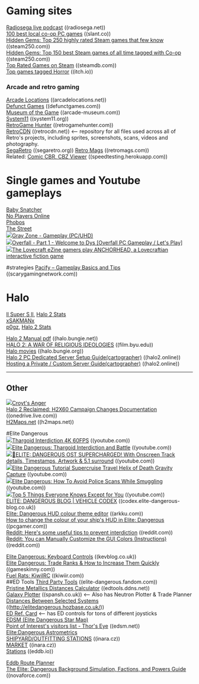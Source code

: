 # Gaming sites
[Radiosega live podcast](https://www.radiosega.net/listen/web/) ((radiosega.net))  
[100 best local co-op PC games](https://www.slant.co/topics/2209/~best-local-co-op-pc-games)  ((slant.co))  
[Hidden Gems: Top 250 highly rated Steam games that few know](https://steam250.com/hidden_gems.html)  ((steam250.com))  
[Hidden Gems: Top 150 best Steam games of all time tagged with Co-op](https://steam250.com/tag/co-op)  ((steam250.com))  
[Top Rated Games on Steam](https://steamdb.info/stats/gameratings/) ((steamdb.com))  
[Top games tagged Horror](https://itch.io/games/tag-horror)  ((itch.io))  

### Arcade and retro gaming
[Arcade Locations](http://www.arcadelocations.net/)  ((arcadelocations.net))  
[Defunct Games](http://www.defunctgames.com/)  ((defunctgames.com))  
[Museum of the Game](https://www.arcade-museum.com/)  ((arcade-museum.com))  
[System11](http://system11.org/) ((system11.org))  
[RetroGame Hunter](http://www.retrogamehunter.com/)  ((retrogamehunter.com))   
[RetroCDN](https://retrocdn.net/Main_Page)  ((retrocdn.net))  <--  repository for all files used across all of Retro's projects, including sprites, screenshots, scans, videos and photography.  
[SegaRetro](https://segaretro.org/Main_Page)  ((segaretro.org)) 
[Retro Mags](https://www.retromags.com/)  ((retromags.com))  
Related: [Comic CBR, CBZ Viewer](https://speedtesting.herokuapp.com/comicviewer/)  ((speedtesting.herokuapp.com))  

# Single games and Youtube gameplays
[Baby Snatcher](https://gamejolt.com/games/BabySnatcher/500051)  
[No Players Online](https://papercookies.itch.io/no-players-online)  
[Phobos](https://next-cosmos.itch.io/phobos)  
[The Street](https://lilshadow.itch.io/the-street)   
<img src="https://youtube.com/favicon.ico">[Gray Zone - Gameplay (PC/UHD)](https://www.youtube.com/watch?v=aAqM0idnX6U)  
<img src="https://youtube.com/favicon.ico">[Overfall - Part 1 - Welcome to Dys [Overfall PC Gameplay / Let's Play]](https://www.youtube.com/watch?v=u8dy8ka1mWo)  
<img src="https://youtube.com/favicon.ico">[The Lovecraft eZine gamers play ANCHORHEAD, a Lovecraftian interactive fiction game](https://www.youtube.com/watch?v=vM4eNBhAces)  

#strategies
[Pacify – Gameplay Basics and Tips](https://scarygamingnetwork.com/pacify-gameplay-basics-and-tips/) ((scarygamingnetwork.com))  


# Halo
[ll Super S ll][1], [Halo 2 Stats][bung]  
[xSAKMANx][2]  
[p0gz][3], [Halo 2 Stats][bung2]  


[1]: https://mixer.com/ll_super_s_ll  
[2]: https://mixer.com/xSAKMANx
[3]: https://mixer.com/p0gz

[bung]: https://halo.bungie.net/Stats/PlayerStatsHalo2.aspx?player=l+Super+S+l
[bung2]: https://halo.bungie.net/Stats/PlayerStatsHalo2.aspx?player=ll+P0gz+ll

[Halo 2 Manual pdf](https://halo.bungie.net/images/games/halo2/support/halo2manual_en.pdf) ((halo.bungie.net))  
[HALO 2: A WAR OF RELIGIOUS IDEOLOGIES](http://film.byu.edu/aperture/?p=312) ((film.byu.edu))  
[Halo movies](http://halo.bungie.org/movies.html) ((halo.bungie.org))  
[Halo 2 PC Dedicated Server Setup Guide​(cartographer)](https://www.halo2.online/threads/halo-2-pc-dedicated-server-setup-guide.3800/)  ((halo2.online))  
[Hosting a Private / Custom Server Guide(cartographer)](https://halo2.online/threads/hosting-a-private-custom-server-guide.2612/) ((halo2.online))  
<hr>

## Other
<img src="https://youtube.com/favicon.ico">[Croyt's Anger](https://www.youtube.com/watch?v=dG42S_PmRs4)  
[Halo 2 Reclaimed: H2X60 Campaign Changes Documentation](https://onedrive.live.com/view.aspx?resid=8041334222F5E1B8!2259&ithint=file%2cdocx&authkey=!AO9ODXPDBaSvxuE) ((onedrive.live.com))  
[H2Maps.net](http://www.h2maps.net/Cartographer/CustomMaps/) ((h2maps.net))   

#Elite Dangerous  
<img src="https://youtube.com/favicon.ico">[Thargoid Interdiction 4K 60FPS](https://www.youtube.com/watch?v=jbCyGYu13y0) ((youtube.com))  
<img src="https://youtube.com/favicon.ico">[Elite Dangerous: Thargoid Interdiction and Battle](https://www.youtube.com/watch?v=qmALzqfhZdw)  ((youtube.com))  
<img src="https://youtube.com/favicon.ico">[🎼ELITE: DANGEROUS OST SUPERCHARGED! With Onscreen Track details, Timestamps, Artwork & 5.1 surround](https://www.youtube.com/watch?v=11NTaiI2yj0) ((youtube.com))  
<img src="https://youtube.com/favicon.ico">[Elite Dangerous Tutorial Supercruise Travel Helix of Death Gravity Capture](https://www.youtube.com/watch?v=VxUfwJl0yjU)  ((youtube.com))   
<img src="https://youtube.com/favicon.ico">[Elite Dangerous: How To Avoid Police Scans While Smuggling](https://www.youtube.com/watch?v=hFDqBYnejak) ((youtube.com))  
<img src="https://youtube.com/favicon.ico">[Top 5 Things Everyone Knows Except for You](https://www.youtube.com/watch?v=Wxyro-jmAMI) ((youtube.com))  
[ELITE: DANGEROUS BLOG | VEHICLE CODEX](http://codex.elite-dangerous-blog.co.uk/type-6-transporter) ((codex.elite-dangerous-blog.co.uk))  
[Elite: Dangerous HUD colour theme editor](http://arkku.com/elite/hud_editor/) ((arkku.com))  
[How to change the colour of your ship's HUD in Elite: Dangerous](https://www.pcgamer.com/how-to-change-the-colour-of-your-ships-hud-in-elite-dangerous/) ((pcgamer.com))  
[Reddit: Here's some useful tips to prevent interdiction](https://www.reddit.com/r/EliteDangerous/comments/2mzzum/heres_some_useful_tips_to_prevent_interdiction/) ((reddit.com))  
[Reddit: You can Manually Customize the GUI Colors (Instructions)](https://www.reddit.com/r/EliteDangerous/comments/2p3784/you_can_manually_customize_the_gui_colors/) ((reddit.com))  

[Elite Dangerous: Keyboard Controls](https://www.kevblog.co.uk/elite-dangerous-keyboard-controls/) ((kevblog.co.uk))  
[Elite Dangerous: Trade Ranks & How to Increase Them Quickly](https://www.gameskinny.com/vl2u4/elite-dangerous-trade-ranks-how-to-increase-them-quickly)  ((gameskinny.com))  
[Fuel Rats: KiwiIRC](https://clients.fuelrats.com:7778/) ((kiwiir.com))  
##ED Tools
[Third Party Tools](https://elite-dangerous.fandom.com/wiki/Third_Party_Tools) ((elite-dangerous.fandom.com))  
[Pristine Metallics Distances Calculator](http://edtools.ddns.net/)   ((edtools.ddns.net))  
[Galaxy Plotter](https://spansh.co.uk/exact-plotter)  ((spansh.co.uk)) <-- Also has Neutron Plotter & Trade Planner
[Distances Between Selected Systems](http://elitedangerous.hozbase.co.uk/calc/distances?systems=aornum%2cnona%2czhulong)   ((http://elitedangerous.hozbase.co.uk/))   
[ED Ref. Card](https://edrefcard.info/)  <-- has ED controls for tons of different joysticks  
[EDSM (Elite Dangerous Star Map)](https://www.edsm.net/)  
[Point of Interest's visitors list - Thor's Eye](https://www.edsm.net/en/poi-visitors-list/index/id/66712/name/Thor%27s+Eye)  ((edsm.net))  
[Elite:Dangerous Astrometrics](https://edastro.com/)  
[SHIPYARD/OUTFITTING STATIONS](https://inara.cz/galaxy-outfitting-stations/121898/) ((inara.cz))  
[MARKET](https://inara.cz/market/8485/4792/) ((inara.cz))  
[Stations](https://eddb.io/station)  ((eddb.io))  

[Eddb Route Planner](https://sites.google.com/site/eddbrouteplanner/)  
[The Elite: Dangerous Background Simulation, Factions, and Powers Guide](https://novaforce.com/guides/bgs/) ((novaforce.com))  